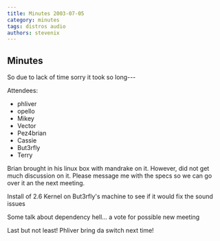 ```yaml
---
title: Minutes 2003-07-05
category: minutes
tags: distros audio
authors: stevenix
---
```


Minutes
-------

So due to lack of time sorry it took so long---

Attendees:

* phliver
* opello
* Mikey
* Vector
* Pez4brian
* Cassie
* But3rfly
* Terry

Brian brought in his linux box with mandrake on it. However, did not get
much discussion on it. Please message me with the specs so we can go
over it an the next meeting.

Install of 2.6 Kernel on But3rfly's machine to see if it would fix the
sound issues

Some talk about dependency hell... a vote for possible new meeting

Last but not least! Phliver bring da switch next time!
